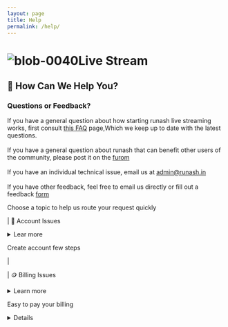```yaml
---
layout: page 
title: Help 
permalink: /help/ 
--- 
```

# ![blob-0040](https://user-images.githubusercontent.com/61916324/132724592-e5bef25e-36d9-4da8-bbc6-84a24183c8e2.png)Live Stream


## 🤷 How Can We Help You?
### Questions or Feedback?<br>
If you have a general question about how starting runash live streaming
works, first consult [this FAQ](https://) page,Which we keep up to date with the latest
questions.<br>
<br>
If you have a general question about runash that can benefit other users of the community,
please post it on the [furom](https://)<br>
<br>
If you have an individual technical issue, email us at admin@runash.in<br>
<br>
If you have other feedback, feel free to email us directly or fill out a feedback [form](https://)

Choose a topic to help us route your request quickly 

| 👤 Account Issues
<details><summary>Lear more<summary>
<p>
Create account few steps
</p>
</details> |

| 🪙 Billing Issues
<details><summary>Learn more<summary>
<p>
Easy to pay your billing
</p>
<details> |

|  🧺 Cart Issues |

| 🛍️ Shopping Issues |

| 🛒 Selling Issues |

| 📽️ Live Streaming Issues |

| 📺Watch live streaming Issues |

| 📝 Provide Feedback |

| 🤷 Help with runash |

| 👫 Influencer Issues |

| ⚙️ Other support |

| Other questions about runash <br>
[Conet with expert on the runash](https://) |


























# ![blob-0040](https://user-images.githubusercontent.com/61916324/132724592-e5bef25e-36d9-4da8-bbc6-84a24183c8e2.png)Live Stream
[``About``](https://) [``Privacy``](https://) [``Contact``](https://) [``Help``](https://) [``FAQ``](https://) [``Blog``](https://) [``Watch Live``](https://) [``Go Live``](https://) 

© 2022 RunAsh<br>
CIN U52590JH2021PTC016399<br>
✍️ Write in India for Worlds
